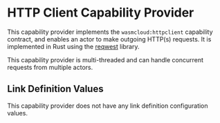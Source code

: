 # HTTP Client Capability Provider

This capability provider implements the `wasmcloud:httpclient` capability contract, and enables an actor to make outgoing HTTP(s) requests. It is implemented in Rust using the [reqwest](https://docs.rs/reqwest) library.

This capability provider is multi-threaded and can handle concurrent requests from multiple actors.

## Link Definition Values
This capability provider does not have any link definition configuration values.
